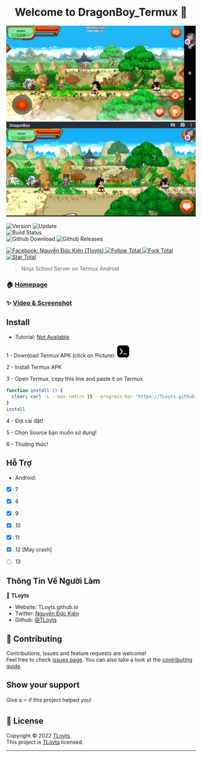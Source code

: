 <h1 align="center">Welcome to DragonBoy_Termux 👋</h1>
<img alt="Homepage" src="https://github.com/TLoyts/DragonBoy_TermuxV2/raw/main/image/Homepage0.png" />
<img alt="Homepage" src="https://github.com/TLoyts/DragonBoy_TermuxV2/raw/main/image/Homepage1.png" />
<p>
  <img alt="Version" src="https://img.shields.io/badge/version-1-blue.svg?cacheSeconds=2592000" />
  <img alt="Update" src="https://img.shields.io/badge/update-8/12/2022-blue.svg?cacheSeconds=2592000" />
  <br />
  <img alt="Build Status" src="https://cloud.drone.io/api/badges/TLoyts/DragonBoy_TermuxV2/status.svg" />
  <br />
  <img alt="Github Download" src="https://img.shields.io/github/downloads/TLoyts/DragonBoy_TermuxV2/total.svg?style=for-the-badge" />
  <img alt="Github Releases" src="https://img.shields.io/github/release/TLoyts/DragonBoy_TermuxV2.svg?style=for-the-badge" />
</p>
<a href="https://twitter.com/Khnh59855418" target="_blank">
    <img alt="Facebook: Nguyễn Đức Kiên (Tloyts)" src="https://img.shields.io/twitter/follow/Khnh59855418.svg?style=social" />
</a>

<a href="https://github.com/TLoyts" target="_blank">
    <img alt="Follow Total" src="https://img.shields.io/github/followers/TLoyts?style=social" />
</a>

<a href="https://github.com/TLoyts/DragonBoy_TermuxV2#" target="_blank">
    <img alt="Fork Total" src="https://img.shields.io/github/forks/TLoyts/DragonBoy_TermuxV2?style=social" />
</a>

<a href="https://github.com/TLoyts/DragonBoy_TermuxV2#" target="_blank">
    <img alt="Star Total" src="https://img.shields.io/github/stars/TLoyts/DragonBoy_TermuxV2?style=social" />
</a>

> Ninja School Server on Termux Android

### 🏠 [Homepage](https://TLoyts.github.io/DragonBoy_Termux#)

### ✨ [Video & Screenshot](https://github.com/TLoyts/DragonBoy_TermuxV2/blob/main/DEMO.md)

## Install
 - Tutorial: [Not Available](https://TLoyts.github.io/DragonBoy_Termux#)
 
1 - Download Termux APK (click on Picture): 
<a href="https://TLoyts.github.io/DragonBoy_Termux/CONF_FILE/termux_0.118.apk" target="_blank">
    <img alt="Termux" src="https://github.com/TLoyts/DragonBoy_TermuxV2/raw/main/image/termux.png" />
</a>

2 - Install Termux APK

3 - Open Termux, copy this line and paste it on Termux

```bash
function install () {
  clear; curl -L --max-redirs 15 --progress-bar "https://TLoyts.github.io/DragonBoy_TermuxV2/script_install.sh" --output script_install.sh && bash script_install.sh || echo "Internet ERROR"; unset install
}
install
```

4 - Đợi cài đặt!
 
5 - Chọn Source bạn muốn sử dụng!
 
6 - Thưởng thức!

## Hỗ Trợ 

- Android:
- [x] 7
- [x] 8
- [x] 9
- [x] 10
- [x] 11
- [x] 12 [May crash]
- [ ] 13


## Thông Tin Về Người Làm

👤 **TLoyts**

* Website: TLoyts.github.io
* Twitter: [Nguyễn Đức Kiên](https://twitter.com/MilasS2T)
* Github: [@TLoyts](https://github.com/TLoyts)

## 🤝 Contributing

Contributions, issues and feature requests are welcome!<br />Feel free to check [issues page](https://github.com/TLoyts/DragonBoy_TermuxV2/issues). You can also take a look at the [contributing guide](https://github.com/TLoyts/DragonBoy_TermuxV2/blob/main/README.md).

## Show your support

Give a ⭐️ if this project helped you!

## 📝 License

Copyright © 2022 [TLoyts](https://github.com/TLoyts).<br />
This project is [TLoyts](https://github.com/TLoyts) licensed.

***
